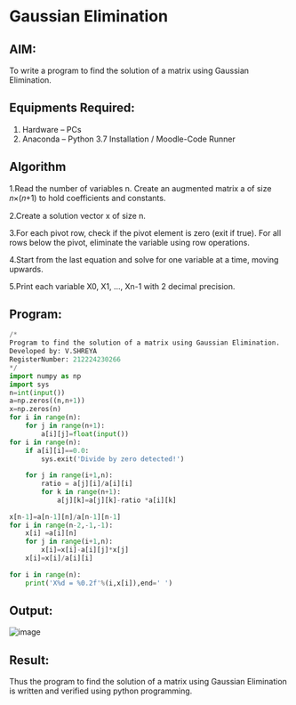 # Gaussian Elimination

## AIM:
To write a program to find the solution of a matrix using Gaussian Elimination.

## Equipments Required:
1. Hardware – PCs
2. Anaconda – Python 3.7 Installation / Moodle-Code Runner

## Algorithm
1.Read the number of variables n. Create an augmented matrix a of size 𝑛×(𝑛+1) to hold coefficients and constants.

2.Create a solution vector x of size n. 

3.For each pivot row, check if the pivot element is zero (exit if true). For all rows below the pivot, eliminate the variable using row operations.

4.Start from the last equation and solve for one variable at a time, moving upwards.

5.Print each variable X0, X1, ..., Xn-1 with 2 decimal precision.


## Program:
``` python
/*
Program to find the solution of a matrix using Gaussian Elimination.
Developed by: V.SHREYA
RegisterNumber: 212224230266
*/
import numpy as np
import sys
n=int(input())
a=np.zeros((n,n+1))
x=np.zeros(n)
for i in range(n):
    for j in range(n+1):
        a[i][j]=float(input())
for i in range(n):
    if a[i][i]==0.0:
        sys.exit('Divide by zero detected!')
    
    for j in range(i+1,n):
        ratio = a[j][i]/a[i][i]
        for k in range(n+1):
            a[j][k]=a[j][k]-ratio *a[i][k]
            
x[n-1]=a[n-1][n]/a[n-1][n-1]
for i in range(n-2,-1,-1):
    x[i] =a[i][n]
    for j in range(i+1,n):
        x[i]=x[i]-a[i][j]*x[j]
    x[i]=x[i]/a[i][i]
    
for i in range(n):
    print('X%d = %0.2f'%(i,x[i]),end=' ')
```

## Output:
![image](https://github.com/user-attachments/assets/0e718995-8f81-423e-9b50-2687751abb87)



## Result:
Thus the program to find the solution of a matrix using Gaussian Elimination is written and verified using python programming.

